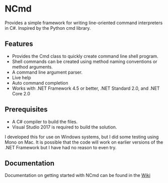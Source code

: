 # NCmd
Provides a simple framework for writing line-oriented command interpreters in C#. Inspired by the Python cmd library.

## Features
- Provides the Cmd class to quickly create command line shell program.
- Shell commands can be created using method naming conventions or method arguments.
- A command line argument parser.
- Live help
- Auto command completion
- Works with .NET Framework 4.5 or better, .NET Standard 2.0, and .NET Core 2.0

## Prerequisites
- A C# compiler to build the files. 
- Visual Studio 2017 is required to build the solution.

I developed this for use on Windows systems, but I did some testing using Mono on Mac. It is possible that the code will
work on earlier versions of the .NET Framework but I have had no reason to even try.

## Documentation

Documentation on getting started with NCmd can be found in the [Wiki](https://github.com/adamadair/NCmd/wiki)

